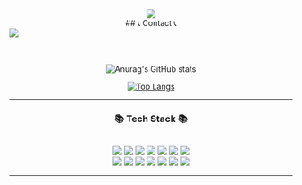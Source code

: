 

<div align = "center">
<!-- ![header](https://capsule-render.vercel.app/api?type=waving&&color=gradient&height=100&section=header&fontSize=90) -->
 <img src="https://capsule-render.vercel.app/api?type=waving&color=FAED7D&height=200&section=header&text=🔥Yajani🔥&fontSize=50" />
</div>
<div align = "center">
## 📞 Contact 📞
<div style="display:flex; flex-direction:row;">
    <a href="mailto:yellowyj39@gmail.com">
        <img src="https://img.shields.io/badge/Gmail-EA4335?style=for-the-badge&logo=Gmail&logoColor=white"> 
    </a>
</div>
<br/>
 </br>
 
![Anurag's GitHub stats](https://github-readme-stats.vercel.app/api?username=Yajani&show_icons=true&theme=cobalt)
<!-- [![Solved.ac Profile](http://mazassumnida.wtf/api/v2/generate_badge?boj=yajaniya)](https://solved.ac/yajaniya/) -->
[![Top Langs](https://github-readme-stats.vercel.app/api/top-langs/?username=Yajani&layout=compact)](https://github.com/Yajani/github-readme-stats)


<hr>
<h3>📚 Tech Stack 📚</h3>
<div>
<br/>


<img src="https://img.shields.io/badge/Spring-6DB33F?style=flat-square&logo=Spring&logoColor=white"/>
<img src="https://img.shields.io/badge/Spring Boot-6db33f?style=flat&logo=Spring Boot&logoColor=white" />
<img src="https://img.shields.io/badge/Java-007396?style=flat-square&logo=Java&logoColor=white"/>
<img src="https://img.shields.io/badge/Python-3766AB?style=flat-square&logo=Python&logoColor=white"/>
<img src="https://img.shields.io/badge/Oracle-F80000?style=flat-square&logo=Oracle&logoColor=white"/>
<img src="https://img.shields.io/badge/MySQL-4479A1?style=flat&logo=MySQL&logoColor=white" />
<img src="https://img.shields.io/badge/HTML5-E34F26?style=flat&logo=HTML5&logoColor=white" />
 <br/>
<img src="https://img.shields.io/badge/CSS3-1572B6?style=flat&logo=CSS3&logoColor=white" />
<img src="https://img.shields.io/badge/Git-F05032?style=flat-square&logo=Git&logoColor=white"/>
<img src="https://img.shields.io/badge/JavaScript-F7DF1E?style=flat-square&logo=javascript&logoColor=black"/>
<img src="https://img.shields.io/badge/jQuery-0769AD?style=flat&logo=jQuery&logoColor=white" />
<img src="https://img.shields.io/badge/anaconda-44A833?style=for-the-badge&logo=anaconda&logoColor=white">
<img src="https://img.shields.io/badge/c-A8B9CC?style=for-the-badge&logo=c&logoColor=white">
<img src="https://img.shields.io/badge/cplusplus-00599C?style=for-the-badge&logo=cplusplus&logoColor=white">
<hr> 
 
</br>

